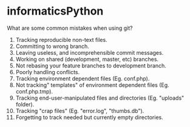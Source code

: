 # informaticsPython
What are some common mistakes when using git?
<ol>
 	<li>Tracking reproducible non-text files.</li>
 	<li>Committing to wrong branch.</li>
 	<li>Leaving useless, and incomprehensible commit messages.</li>
 	<li>Working on shared (development, master, etc) branches.</li>
 	<li>Not rebasing your feature branches to development branch.</li>
 	<li>Poorly handling conflicts.</li>
 	<li>Tracking environment dependent files (Eg. conf.php).</li>
 	<li>Not tracking" templates" of environment dependent files (Eg. conf.php.tmp).</li>
 	<li>Tracking end-user-manipulated files and directories (Eg. "uploads" folder).</li>
 	<li>Tracking "crap files" (Eg. "error.log", "thumbs.db").</li>
 	<li>Forgetting to track needed but currently empty directories.  </li>
</ol>